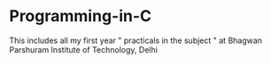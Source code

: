 # Programming-in-C
This includes all my first year " practicals in the subject " at Bhagwan Parshuram Institute of Technology, Delhi 
